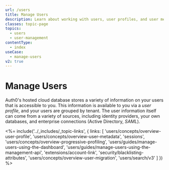 ```yaml
---
url: /users
title: Manage Users
description: Learn about working with users, user profiles, and user metadata in Auth0.
classes: topic-page
topics:
  - users
  - user-management
contentType:
  - index
useCase:
  - manage-users
v2: true
---
```

# Manage Users

Auth0's hosted cloud database stores a variety of information on your users that is accessible to you. This information is available to you via a *user profile*, and your users are grouped by tenant. The user information itself can come from a variety of sources, including identity providers, your own databases, and enterprise connections (Active Directory, <dfn data-key="security-assertion-markup-language">SAML</dfn>).

<%= include('../_includes/_topic-links', { links: [
  'users/concepts/overview-user-profile',
  'users/concepts/overview-user-metadata',
  'sessions',
  'users/concepts/overview-progressive-profiling',
  'users/guides/manage-users-using-the-dashboard',
  'users/guides/manage-users-using-the-management-api',
  'extensions/account-link',
  'security/blacklisting-attributes',
  'users/concepts/overview-user-migration',
  'users/search/v3'
] }) %>